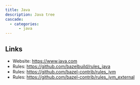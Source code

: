 ```yaml
---
title: Java
description: Java tree
cascade:
  - categories:
      - java
---
```


## Links

- Website: https://www.java.com
- Rules: https://github.com/bazelbuild/rules_java
- Rules: https://github.com/bazel-contrib/rules_jvm
- Rules: https://github.com/bazel-contrib/rules_jvm_external

